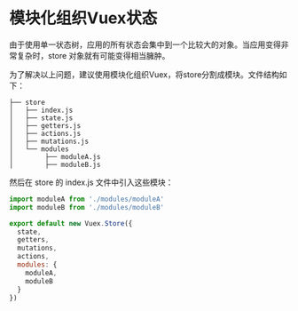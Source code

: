 # 模块化组织Vuex状态

由于使用单一状态树，应用的所有状态会集中到一个比较大的对象。当应用变得非常复杂时，store 对象就有可能变得相当臃肿。

为了解决以上问题，建议使用模块化组织Vuex，将store分割成模块。文件结构如下：
```
├── store
│   ├── index.js
│   ├── state.js
│   ├── getters.js
│   ├── actions.js
│   ├── mutations.js
│   └── modules
│        ├── moduleA.js
│        ├── moduleB.js
```
然后在 store 的 index.js 文件中引入这些模块：
```js
import moduleA from './modules/moduleA'
import moduleB from './modules/moduleB'

export default new Vuex.Store({
  state,
  getters,
  mutations,
  actions,
  modules: {
    moduleA,
    moduleB
  }
})
```
